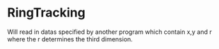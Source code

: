 # RingTracking
Will read in datas specified by another program which contain x,y and r where the r determines the third dimension. 
